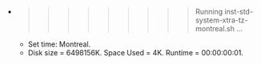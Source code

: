 * >>>>>>>>> Running inst-std-system-xtra-tz-montreal.sh ...
  * Set time: Montreal.
  * Disk size = 6498156K. Space Used = 4K. Runtime = 00:00:00:01.
